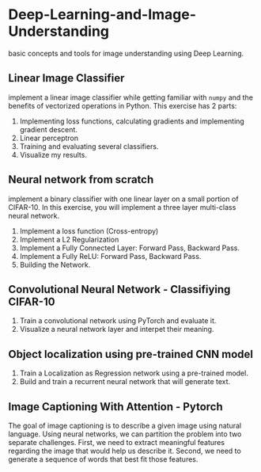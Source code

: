 # Deep-Learning-and-Image-Understanding

basic concepts and tools for image understanding using Deep Learning.

## Linear Image Classifier

implement a linear image classifier while getting familiar with `numpy` and the benefits of vectorized operations in Python.
This exercise has 2 parts:

1. Implementing loss functions, calculating gradients and implementing gradient descent.
2. Linear perceptron
3. Training and evaluating several classifiers.
4. Visualize my results.

## Neural network from scratch

implement a binary classifier with one linear layer on a small portion of CIFAR-10. In this exercise, you will implement a three layer multi-class neural network.

1. Implement a loss function (Cross-entropy)
2. Implement a L2 Regularization
3. Implement a Fully Connected Layer: Forward Pass, Backward Pass.
4. Implement a Fully ReLU: Forward Pass, Backward Pass.
5. Building the Network.

## Convolutional Neural Network - Classifiying CIFAR-10

1. Train a convolutional network using PyTorch and evaluate it.
2. Visualize a neural network layer and interpet their meaning.

## Object localization using pre-trained CNN model

1. Train a Localization as Regression network using a pre-trained model.
2. Build and train a recurrent neural network that will generate text.

## Image Captioning With Attention - Pytorch

The goal of image captioning is to describe a given image using natural language. Using neural networks, we can partition the problem into two separate challenges. First, we need to extract meaningful features regarding the image that would help us describe it. Second, we need to generate a sequence of words that best fit those features.
